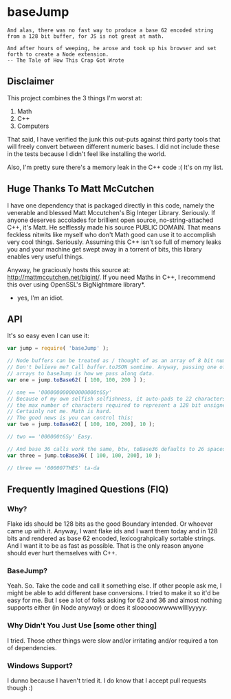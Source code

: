 # baseJump

	And alas, there was no fast way to produce a base 62 encoded string from a 128 bit buffer, for JS is not great at math.

	And after hours of weeping, he arose and took up his browser and set forth to create a Node extension.
	-- The Tale of How This Crap Got Wrote

## Disclaimer
This project combines the 3 things I'm worst at:
 1. Math
 1. C++
 1. Computers

That said, I have verified the junk this out-puts against third party tools that will freely convert between different numeric bases. I did not include these in the tests because I didn't feel like installing the world.

Also, I'm pretty sure there's a memory leak in the C++ code :( It's on my list.

## Huge Thanks To Matt McCutchen
I have one dependency that is packaged directly in this code, namely the venerable and blessed Matt Mccutchen's Big Integer Library. Seriously. If anyone deserves accolades for brillient open source, no-string-attached C++, it's Matt. He selflessly made his source PUBLIC DOMAIN. That means feckless nitwits like myself who don't Math good can use it to accomplish very cool things. Seriously. Assuming this C++ isn't so full of memory leaks you and your machine get swept away in a torrent of bits, this library enables very useful things.

Anyway, he graciously hosts this source at: http://mattmccutchen.net/bigint/. If you need Maths in C++, I recommend this over using OpenSSL's BigNightmare library*.

* yes, I'm an idiot.

## API
It's so easy even I can use it:

```javascript
var jump = require( 'baseJump' );

// Node buffers can be treated as / thought of as an array of 8 bit numbers.
// Don't believe me? Call buffer.toJSON somtime. Anyway, passing one of those
// arrays to baseJump is how we pass along data.
var one = jump.toBase62( [ 100, 100, 200 ] );

// one == '000000000000000000t6Sy'
// Because of my own selfish selfishness, it auto-pads to 22 characters since that's
// the max number of characters required to represent a 128 bit unsigned integer. Maybe. Who knows.
// Certainly not me. Math is hard.
// The good news is you can control this:
var two = jump.toBase62( [ 100, 100, 200], 10 );

// two == '000000t6Sy' Easy.

// And base 36 calls work the same, btw, toBase36 defaults to 26 spaces.
var three = jump.toBase36( [ 100, 100, 200], 10 );

// three == '000007THES' ta-da
```

## Frequently Imagined Questions (FIQ)

### Why?
Flake ids should be 128 bits as the good Boundary intended. Or whoever came up with it. Anyway, I want flake ids and I want them today and in 128 bits and rendered as base 62 encoded, lexicograhpically sortable strings. And I want it to be as fast as possible. That is the only reason anyone should ever hurt themselves with C++.

### BaseJump?
Yeah. So. Take the code and call it something else. If other people ask me, I might be able to add different base conversions. I tried to make it so it'd be easy for me. But I see a lot of folks asking for 62 and 36 and almost nothing supports either (in Node anyway) or does it sloooooowwwwwllllyyyyy.

### Why Didn't You Just Use [some other thing]
I tried. Those other things were slow and/or irritating and/or required a ton of dependencies.

### Windows Support?
I dunno because I haven't tried it. I do know that I accept pull requests though :)